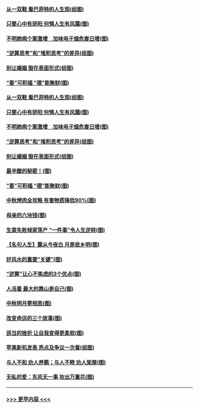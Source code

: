 #### [从一双鞋 看巴菲特的人生观(组图)](../pages/p8/907311.md?t=09141933) 
#### [只要心中有骄阳 何惧人生有风霜(图)](../pages/p8/907320.md?t=09141933) 
#### [不明肺病个案激增　加味电子烟危害日增(图)](../pages/p8/907307.md?t=09141933) 
#### [“逆算思考”和“堆积思考”的差异(组图)](../pages/p8/907229.md?t=09141933) 
#### [别让婚姻 毁在表面形式(组图)](../pages/p8/907118.md?t=09141933) 
#### [“善”可积福 “德”能聚财(图)](../pages/p8/906906.md?t=09141933) 
#### [从一双鞋 看巴菲特的人生观(组图)](../pages/p8/907311.md?t=09141933) 
#### [只要心中有骄阳 何惧人生有风霜(图)](../pages/p8/907320.md?t=09141933) 
#### [不明肺病个案激增　加味电子烟危害日增(图)](../pages/p8/907307.md?t=09141933) 
#### [“逆算思考”和“堆积思考”的差异(组图)](../pages/p8/907229.md?t=09141933) 
#### [别让婚姻 毁在表面形式(组图)](../pages/p8/907118.md?t=09141933) 
#### [最辛酸的秘密！(图)](../pages/p8/906327.md?t=09141933) 
#### [“善”可积福 “德”能聚财(图)](../pages/p8/906906.md?t=09141933) 
#### [中秋烤肉全攻略 有害物质降低90%(图)](../pages/p8/907227.md?t=09141933) 
#### [母亲的六块钱(图)](../pages/p8/907107.md?t=09141933) 
#### [生意失败倾家荡产 “一件事”令人生逆转(图)](../pages/p8/907101.md?t=09141933) 
#### [【名句人生】露从今夜白 月是故乡明(图)](../pages/p8/906558.md?t=09141933) 
#### [好风水的重要“关键”(图)](../pages/p8/907087.md?t=09141933) 
#### [“逆算”让心不焦虑的3个优点(图)](../pages/p8/907070.md?t=09141933) 
#### [人活着 最大的靠山是自己(图)](../pages/p8/906329.md?t=09141933) 
#### [中秋明月寄相思(图)](../pages/p8/906932.md?t=09141933) 
#### [改变命运的三个故事(图)](../pages/p8/906257.md?t=09141933) 
#### [适当的挫折 让自我变得更柔软(图)](../pages/p8/906984.md?t=09141933) 
#### [苹果新机发表 亮点及争议一次看(组图)](../pages/p8/906967.md?t=09141933) 
#### [与人不和 劝人养鹅；与人不睦 劝人架屋(图)](../pages/p8/906905.md?t=09141933) 
#### [无私的爱：东风无一事 妆出万重花(图)](../pages/p8/906862.md?t=09141933) 

----
#### [ >>> 更早内容 <<< ](../indexes/p8-earlier.md)
